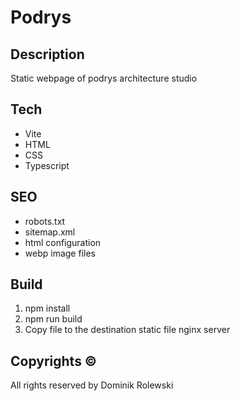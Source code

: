 # Podrys 

## Description
Static webpage of podrys architecture studio

## Tech
- Vite
- HTML
- CSS
- Typescript

## SEO
- robots.txt
- sitemap.xml
- html configuration
- webp image files

## Build
1. npm install
2. npm run build
3. Copy file to the destination static file nginx server

## Copyrights ©
All rights reserved by Dominik Rolewski